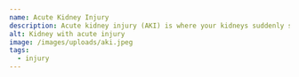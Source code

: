 ```yaml
---
name: Acute Kidney Injury
description: Acute kidney injury (AKI) is where your kidneys suddenly stop working properly.
alt: Kidney with acute injury
image: /images/uploads/aki.jpeg
tags:
  - injury
---
```

